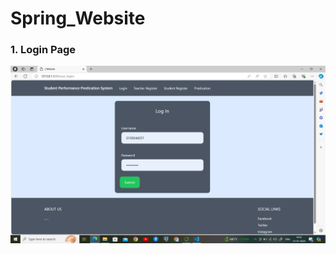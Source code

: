 # Spring_Website
### 1. Login Page
![image](https://github.com/sauravkumarverma25/Student_Performance_Predication_system-website/blob/main/student_login_page.png)

